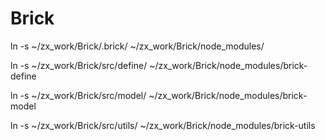 # Brick
ln -s ~/zx_work/Brick/.brick/ ~/zx_work/Brick/node_modules/

ln -s ~/zx_work/Brick/src/define/ ~/zx_work/Brick/node_modules/brick-define

ln -s ~/zx_work/Brick/src/model/ ~/zx_work/Brick/node_modules/brick-model

ln -s ~/zx_work/Brick/src/utils/ ~/zx_work/Brick/node_modules/brick-utils
